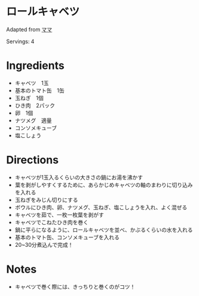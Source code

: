 
# ロールキャベツ

Adapted from [ママ](#)

Servings: 4

# Ingredients
- キャベツ　1玉
- 基本のトマト缶　1缶
- 玉ねぎ　1個
- ひき肉　2パック
- 卵　1個
- ナツメグ　適量
- コンソメキューブ
- 塩こしょう

# Directions
- キャベツが1玉入るくらいの大きさの鍋にお湯を沸かす
- 葉を剥がしやすくするために、あらかじめキャベツの軸のまわりに切り込みを入れる
- 玉ねぎをみじん切りにする
- ボウルにひき肉、卵、ナツメグ、玉ねぎ、塩こしょうを入れ、よく混ぜる
- キャベツを茹で、一枚一枚葉を剥がす
- キャベツでこねたひき肉を巻く
- 鍋に平らになるように、ロールキャベツを並べ、かぶるくらいの水を入れる
- 基本のトマト缶、コンソメキューブを入れる
- 20~30分煮込んで完成！

# Notes
- キャベツで巻く際には、きっちりと巻くのがコツ！
